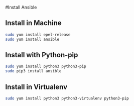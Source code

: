 #Install Ansible

## Install in Machine

```bash
sudo yum install epel-release
sudo yum install ansible
```

## Install with Python-pip

```bash
sudo yum install python3 python3-pip
sudo pip3 install ansible
```

## Install in Virtualenv

```bash
sudo yum install python3 python3-virtualenv python3-pip
```
